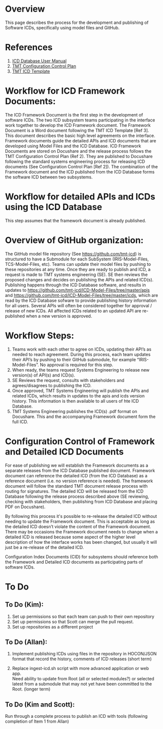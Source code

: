 # Overview
This page describes the process for the development and publishing of 
Software ICDs, specifically using model files and GitHub.

# References
1. [ICD Database User Manual](https://docushare.tmt.org/docushare/dsweb/Get/Document-50189/OSW%20TN018-ICDDatabaseUserManual_REL01.pdf)  
2. [TMT Configuration Control Plan](https://docushare.tmt.org/docushare/dsweb/View/Document-601/TMTConfigControlPlan.docx)
3. [TMT ICD Template](https://docushare.tmt.org/docushare/dsweb/Get/Document-1858/ICD%20Template_REL07%20FINAL.docx)

# Workflow for ICD Framework Documents:
The ICD Framework Document is the first step in the development of
software ICDs. The two ICD subsystem teams participating in the
interface work together to develop the ICD Framework document. The
Framework Document is a Word document following the TMT ICD Template
[Ref 3]. This document describes the basic high level agreements on the
interface. Framework documents guide the detailed APIs and ICD documents
that are developed using Model Files and the ICD Database. ICD Framework
Documents are stored on Docushare and the release process follows the
TMT Configuration Control Plan (Ref 2). They are published to Docushare
following the standard systems engineering process for releasing ICD
documents (See Configuration Control Plan [Ref 2]). The combination of
the Framework document and the ICD published from the ICD Database forms
the software ICD between two subsystems.

# Workflow for detailed APIs and ICDs using the ICD Database 
This step assumes that the framework document is already published.

# Overview of GitHub organization:
The GitHub model file repository (See https://github.com/tmt-icd) is structured to have a Submodule for each SubSystem (IRIS-Model-Files, TCS-Model-Files, etc).  Teams can update their model files by pushing to these repositories at any time.  Once they are ready to publish and ICD, a request is made to TMT systems engineering (SE). SE then reviews the proposed changes and decides on publishing the APIs and related ICD(s). Publishing happens through the ICD Database software, and results in updates to https://github.com/tmt-icd/ICD-Model-Files/tree/master/apis and https://github.com/tmt-icd/ICD-Model-Files/tree/master/icds, which are read by the ICD Database sofware to provide publishing history information for all users.  Several APIs will often be considered together for approval / release of new ICDs.  All affected ICDs related to an updated API are re-published when a new version is approved.  

# Workflow Steps:
1. Teams work with each other to agree on ICDs, updating their API’s as
needed to reach agreement. During this process, each team updates their
API’s by pushing to their GitHub submodule, for example
“IRIS-Model-Files”.  No approval is required for this step.
2. When ready, the teams request Systems Engineering to release new
version(s) of API(s) and ICD(s).
3. SE Reviews the request, consults with stakeholders and
agrees/disagrees to publishing the ICD.
4. Once approved, TMT Systems Engineering will publish the APIs and related ICDs, which results in updates to the apis and icds version history.  This information is then available to all users of hte ICD Database.
5. TMT Systems Engineering publishes the ICD(s) .pdf format on Docushare.  This and the accompanying
Framework document form the full ICD.

# Configuration Control of Framework and Detailed ICD Documents
For ease of publishing we will establish the Framework documents as a separate releases from the ICD Database published document.  Framework document can reference the detailed ICD (from the ICD Database) as a reference document (i.e. no version reference is needed). The framework document will follow the standard TMT document release process with routing for signatures. The detailed ICD will be released from the ICD Database following the release process described above (SE reviewing, checking with stakeholders, then publishing from ICD Database and placing PDF on Docushare).  

By following this process it's possible to re-release the detailed ICD without needing to update the Framework document. This is acceptable as long as the detailed ICD doesn’t violate the content of the Framework document. There may be occasions the Framework document needs to change when a detailed ICD is released because some aspect of the higher level description of how the interface works has been changed, but usually it will just be a re-release of the detailed ICD.

Configuration Index Documents (CID) for subsystems should reference both the Framework and Detailed ICD documents as participating parts of software ICDs.

# To Do 
## To Do (Kim):
1. Set up permissions so that each team can push to their own repository
2. Set up permissions so that Scott can merge the pull request.
3. Set up repositories as a different project

## To Do (Allan):
1. Implement publishing ICDs using files in the repository in HOCON/JSON format
that record the history, comments of ICD releases (short term)

2. Replace ingest-icd.sh script with more advanced application or web app.  
Need ability to update from Root (all or selected modules?) or selected latest from a
submodule that may not yet have been committed to the Root. (longer term)

## To Do (Kim and Scott):
Run through a complete process to publish an ICD with tools (following completion of Item 1 from Allan)
